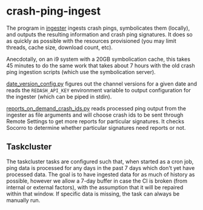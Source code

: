 # crash-ping-ingest

The program in [ingester](./ingester) ingests crash pings, symbolicates them (locally), and outputs the resulting
information and crash ping signatures. It does so as quickly as possible with the resources
provisioned (you may limit threads, cache size, download count, etc).

Anecdotally, on an i9 system with a 20GB symbolication cache, this takes 45 minutes to do the same
work that takes about 7 hours with the old crash ping ingestion scripts (which use the symbolication
server).

[date_version_config.py](./date_version_config.py) figures out the channel versions for a given date
and reads the `REDASH_API_KEY` environment variable to output configuration for the ingester (which
can be piped in stdin).

[reports_on_demand_crash_ids.py](./reports_on_demand_crash_ids.py) reads processed ping output from
the ingester as file arguments and will choose crash ids to be sent through Remote Settings to get
more reports for particular signatures. It checks Socorro to determine whether particular signatures
need reports or not.

## Taskcluster

The taskcluster tasks are configured such that, when started as a cron job, ping data is processed
for any days in the past 7 days which don't yet have processed data. The goal is to have ingested
data for as much of history as possible, however we allow a 7-day buffer in case the CI is broken
(from internal or external factors), with the assumption that it will be repaired within that
window. If specific data is missing, the task can always be manually run.

